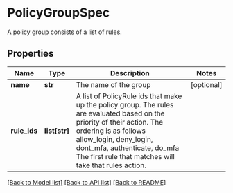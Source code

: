 # PolicyGroupSpec

A policy group consists of a list of rules.
## Properties
Name | Type | Description | Notes
------------ | ------------- | ------------- | -------------
**name** | **str** | The name of the group | [optional] 
**rule_ids** | **list[str]** | A list of PolicyRule ids that make up the policy group. The rules are evaluated based on the priority of their action. The ordering is as follows allow_login, deny_login, dont_mfa, authenticate, do_mfa The first rule that matches will take that rules action.  | 

[[Back to Model list]](../README.md#documentation-for-models) [[Back to API list]](../README.md#documentation-for-api-endpoints) [[Back to README]](../README.md)


